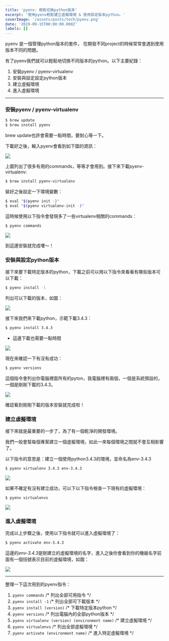 ```yaml
---
title: 'pyenv: 輕鬆切換python版本'
excerpt: '使用pyenv輕鬆建立虛擬環境 & 使用設定版本python。'
coverImage: '/assets/posts/tech/pyenv.png'
date: '2019-09-15T00:00:00.000Z'
labels: []
---
```


pyenv 是一個管理python版本的套件， 在開發不同project的時候常常會遇到使用版本不同的問題。

有了pyenv我們就可以輕鬆地切換不同版本的python。以下主要紀錄：

1. 安裝pyenv / pyenv-virtualenv
2. 安裝與設定設定python版本
3. 建立虛擬環境
4. 進入虛擬環境

***

### 安裝pyenv / pyenv-virtualenv

```bash
$ brew update
$ brew install pyenv
```

brew update也許會需要一點時間，要耐心等一下。

下載好之後，輸入pyenv會看到如下圖的資訊：

<img src='/assets/posts/tech/pyenv/pyenv_1.png'/>

上圖列出了很多有用的commands，等等才會用到。接下來下載pyenv-virtualenv:

```bash
$ brew install pyenv-virtualenv
```

裝好之後設定一下環境變數：

```bash
$ eval "$(pyenv init -)"
$ eval "$(pyenv virtualenv-init -)"
```

這時候使用以下指令會發現多了一些virtualenv相關的commands：

```bash
$ pyenv commands
```

<img src='/assets/posts/tech/pyenv/pyenv_2.png'/>

到這邊安裝就完成嘍～！

### 安裝與設定python版本

接下來要下載特定版本的python，下載之前可以用以下指令來看看有哪些版本可以下載：

```bash
$ pyenv install -l
```

列出可以下載的版本，如圖：

<img src='/assets/posts/tech/pyenv/pyenv_3.png'/>

接下來我們來下載python，示範下載3.4.3：

```bash
$ pyenv install 3.4.3
```

* 這邊下載也需要一點時間

<img src='/assets/posts/tech/pyenv/pyenv_4.png'/>

現在來確認一下有沒有成功：

```bash
$ pyenv versions
```

這個指令會列出你電腦裡面所有的pyton，我電腦裡有兩個，一個是系統預設的，一個是剛剛下載的3.4.3。

<img src='/assets/posts/tech/pyenv/pyenv_5.png'/>

確認看到剛剛下載的版本安裝就完成啦！

### 建立虛擬環境

接下來就是最重要的一步了，為了有一個乾淨的開發環境。

我們一般會幫每個專案建立一個虛擬環境，如此一來每個環境之間就不會互相影響了。

以下指令的意思是：建立一個使用python3.4.3的環境，並命名為env-3.4.3

```bash
$ pyenv virtualenv 3.4.3 env-3.4.3
```

<img src='/assets/posts/tech/pyenv/pyenv_6.png'/>

如果不確定有沒有建立成功，可以下以下指令檢查一下現有的虛擬環境：

```bash
$ pyenv virtualenvs
```

<img src='/assets/posts/tech/pyenv/pyenv_7.png'/>

### 進入虛擬環境

完成以上步驟之後，使用以下指令就可以進入虛擬環境了：

```bash
$ pyenv activate env-3.4.3
```

這邊的*env-3.4.3*是剛建立的虛擬環境的名字，進入之後你會看到你的機器名字前面有一個括號表示目前的虛擬環境，如圖：

<img src='/assets/posts/tech/pyenv/pyenv_8.png'/>

***

整理一下這次用到的pyenv指令：


1. `pyenv commands` /* 列出全部可用指令 */
2. `pyenv install -1` /* 列出全部可下載版本 */
3. `pyenv install (version)` /* 下載特定版本python */
4. `pyenv versions` /* 列出電腦內的全部python版本 */
5. `pyenv virtualenv (version) (environment name)` /* 建立虛擬環境 */
6. `pyenv virtualenvs` /* 列出全部虛擬環境 */
7. `pyenv activate (environment name)` /* 進入特定虛擬環境 */
